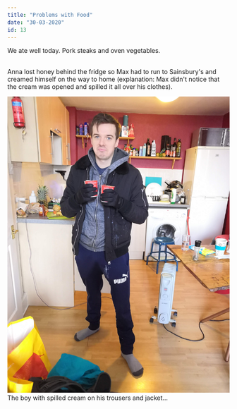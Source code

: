 ```yaml
---
title: "Problems with Food"
date: "30-03-2020"
id: 13
---
```

We ate well today. Pork steaks and oven vegetables. <br><br>

Anna lost honey behind the fridge so Max had to run to Sainsbury's and creamed himself on the way to home (explanation: Max didn't notice that the cream was opened and spilled it all over his clothes).

![The boy with spilled cream everywhere](../images/March/30.jpg)
The boy with spilled cream on his trousers and jacket...